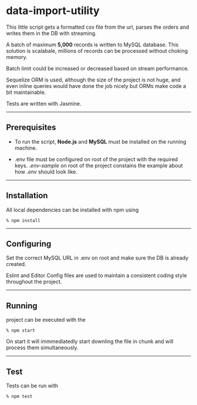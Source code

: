 data-import-utility
===================

This little script gets a formatted csv file from the url, parses the orders and writes them in the DB with streaming.

A batch of maximum **5,000** records is written to MySQL database.
This solution is scalabale, millions of records can be processed without choking memory.

Batch limit could be increased or decreased based on stream performance.

Sequelize ORM is used, although the size of the project is not huge, and even inline queries would have done the job nicely but ORMs make code a bit maintainable.

Tests are written with Jasmine.

----------


Prerequisites
-------------
- To run the script, **Node.js** and **MySQL** must be installed on the running machine.

- .env file must be configured on root of the project with the required keys.
 *.env-sample* on root of the project constains the example about how *.env* should look like.



 ----------

Installation
-------------

All local dependencies can be installed with npm using

	% npm install



  ----------

  Configuring
  -------------

Set the correct MySQL URL in .env on root and make sure the DB is already created.

Eslint and Editor Config files are used to maintain a consistent coding style throughout the project.

  ---------

  Running
  ---------

project can be executed with the

	% npm start


On start it will immmediatedly start downling the file in chunk and will process them simultaneously.


---------

Test
---------


Tests can be run with

	% npm test
